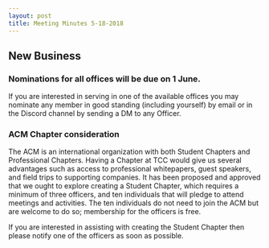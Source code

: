 ```yaml
---
layout: post
title: Meeting Minutes 5-18-2018
---
```


## New Business
### Nominations for all offices will be due on 1 June.

If you are interested in serving in one of the available offices you may nominate any member in good standing (including yourself) by email or in the Discord channel by sending a DM to any Officer.

### ACM Chapter consideration

The ACM is an international organization with both Student Chapters and Professional Chapters. Having a Chapter at TCC would give us several advantages such as access to  professional whitepapers, guest speakers, and field trips to supporting companies. It has been proposed and approved that we ought to explore creating a Student Chapter, which requires a minimum of three officers, and ten individuals that will pledge to attend meetings and activities. The ten individuals do not need to join the ACM but are welcome to do so; membership for the officers is free.

If you are interested in assisting with creating the Student Chapter then please notify one of the officers as soon as possible.
